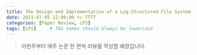 ```yaml
---
title: The Design and Implementation of a Log-Structured File System
date: 2021-07-05 12:00:00 +/-TTTT
categories: [Paper Review, LFS]
tags: [LFS]     # TAG names should always be lowercase
---
```


> 이번주부터 매주 논문 한 편씩 리뷰를 작성할 예정입니다.